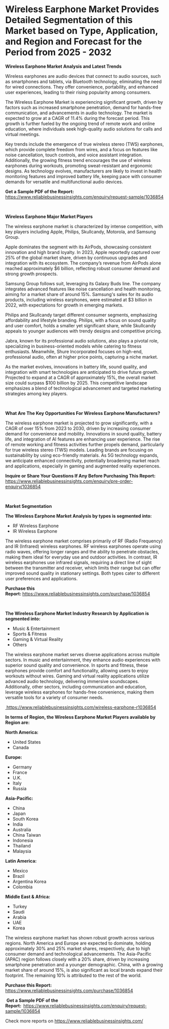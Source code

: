<p><h1>Wireless Earphone Market Provides Detailed Segmentation of this Market based on Type, Application, and Region and Forecast for the Period from 2025 - 2032</h1></p><p><strong>Wireless Earphone Market Analysis and Latest Trends</strong></p>
<p><p>Wireless earphones are audio devices that connect to audio sources, such as smartphones and tablets, via Bluetooth technology, eliminating the need for wired connections. They offer convenience, portability, and enhanced user experiences, leading to their rising popularity among consumers.</p><p>The Wireless Earphone Market is experiencing significant growth, driven by factors such as increased smartphone penetration, demand for hands-free communication, and advancements in audio technology. The market is expected to grow at a CAGR of 11.4% during the forecast period. This growth is further fueled by the ongoing trend of remote work and online education, where individuals seek high-quality audio solutions for calls and virtual meetings.</p><p>Key trends include the emergence of true wireless stereo (TWS) earphones, which provide complete freedom from wires, and a focus on features like noise cancellation, touch controls, and voice assistant integration. Additionally, the growing fitness trend encourages the use of wireless earphones during workouts, promoting sweat-resistant and ergonomic designs. As technology evolves, manufacturers are likely to invest in health monitoring features and improved battery life, keeping pace with consumer demands for versatile and multifunctional audio devices.</p></p>
<p><strong>Get a Sample PDF of the Report:&nbsp;</strong> <a href="https://www.reliablebusinessinsights.com/enquiry/request-sample/1036854?utm_campaign=3177&utm_medium=2&utm_source=Github&utm_content=ia&utm_term=04042025&utm_id=wireless-earphone">https://www.reliablebusinessinsights.com/enquiry/request-sample/1036854</a></p>
<p>&nbsp;</p>
<p><strong>Wireless Earphone Major Market Players</strong></p>
<p><p>The wireless earphone market is characterized by intense competition, with key players including Apple, Philips, Skullcandy, Motorola, and Samsung Group. </p><p>Apple dominates the segment with its AirPods, showcasing consistent innovation and high brand loyalty. In 2023, Apple reportedly captured over 25% of the global market share, driven by continuous upgrades and integration with its ecosystem. The company’s revenue from AirPods alone reached approximately $6 billion, reflecting robust consumer demand and strong growth prospects.</p><p>Samsung Group follows suit, leveraging its Galaxy Buds line. The company integrates advanced features like noise cancellation and health monitoring, aiming for a market share of around 15%. Samsung's sales for its audio products, including wireless earphones, were estimated at $3 billion in 2022, with expectations for growth in emerging markets.</p><p>Philips and Skullcandy target different consumer segments, emphasizing affordability and lifestyle branding. Philips, with a focus on sound quality and user comfort, holds a smaller yet significant share, while Skullcandy appeals to younger audiences with trendy designs and competitive pricing.</p><p>Jabra, known for its professional audio solutions, also plays a pivotal role, specializing in business-oriented models while catering to fitness enthusiasts. Meanwhile, Shure Incorporated focuses on high-end, professional audio, often at higher price points, capturing a niche market.</p><p>As the market evolves, innovations in battery life, sound quality, and integration with smart technologies are anticipated to drive future growth. Projected to expand at a CAGR of approximately 15%, the overall market size could surpass $100 billion by 2025. This competitive landscape emphasizes a blend of technological advancement and targeted marketing strategies among key players.</p></p>
<p>&nbsp;</p>
<p><strong>What Are The Key Opportunities For Wireless Earphone Manufacturers?</strong></p>
<p><p>The wireless earphone market is projected to grow significantly, with a CAGR of over 15% from 2023 to 2030, driven by increasing consumer demand for convenience and mobility. Innovations in sound quality, battery life, and integration of AI features are enhancing user experience. The rise of remote working and fitness activities further propels demand, particularly for true wireless stereo (TWS) models. Leading brands are focusing on sustainability by using eco-friendly materials. As 5G technology expands, we anticipate enhanced connectivity, potentially broadening market reach and applications, especially in gaming and augmented reality experiences.</p></p>
<p><strong>Inquire or Share Your Questions If Any Before Purchasing This Report:</strong> <a href="https://www.reliablebusinessinsights.com/enquiry/pre-order-enquiry/1036854?utm_campaign=3177&utm_medium=2&utm_source=Github&utm_content=ia&utm_term=04042025&utm_id=wireless-earphone">https://www.reliablebusinessinsights.com/enquiry/pre-order-enquiry/1036854</a></p>
<p>&nbsp;</p>
<p><strong>Market Segmentation</strong></p>
<p><strong>The Wireless Earphone Market Analysis by types is segmented into:</strong></p>
<p><ul><li>RF Wireless Earphone</li><li>IR Wireless Earphone</li></ul></p>
<p><p>The wireless earphone market comprises primarily of RF (Radio Frequency) and IR (Infrared) wireless earphones. RF wireless earphones operate using radio waves, offering longer ranges and the ability to penetrate obstacles, making them ideal for everyday use and outdoor activities. In contrast, IR wireless earphones use infrared signals, requiring a direct line of sight between the transmitter and receiver, which limits their range but can offer improved sound quality in stationary settings. Both types cater to different user preferences and applications.</p></p>
<p><strong>Purchase this Report:&nbsp;</strong><a href="https://www.reliablebusinessinsights.com/purchase/1036854?utm_campaign=3177&utm_medium=2&utm_source=Github&utm_content=ia&utm_term=04042025&utm_id=wireless-earphone">https://www.reliablebusinessinsights.com/purchase/1036854</a></p>
<p>&nbsp;</p>
<p><strong>The Wireless Earphone Market Industry Research by Application is segmented into:</strong></p>
<p><ul><li>Music & Entertainment</li><li>Sports & Fitness</li><li>Gaming & Virtual Reality</li><li>Others</li></ul></p>
<p><p>The wireless earphone market serves diverse applications across multiple sectors. In music and entertainment, they enhance audio experiences with superior sound quality and convenience. In sports and fitness, these earphones provide comfort and functionality, allowing users to enjoy workouts without wires. Gaming and virtual reality applications utilize advanced audio technology, delivering immersive soundscapes. Additionally, other sectors, including communication and education, leverage wireless earphones for hands-free convenience, making them versatile tools for a variety of consumer needs.</p></p>
<p><a href="https://www.reliablebusinessinsights.com/wireless-earphone-r1036854?utm_campaign=3177&utm_medium=2&utm_source=Github&utm_content=ia&utm_term=04042025&utm_id=wireless-earphone">&nbsp;https://www.reliablebusinessinsights.com/wireless-earphone-r1036854</a></p>
<p><strong>In terms of Region, the Wireless Earphone Market Players available by Region are:</strong></p>
<p>
    <p> <strong> North America: </strong>
        <ul>
            <li>United States</li>
            <li>Canada</li>
        </ul>
        </p> 
    <p> <strong> Europe: </strong>
        <ul>
            <li>Germany</li>
            <li>France</li>
            <li>U.K.</li>
            <li>Italy</li>
            <li>Russia</li>
        </ul>
        </p> 
    <p> <strong> Asia-Pacific: </strong>
        <ul>
            <li>China</li>
            <li>Japan</li>
            <li>South Korea</li>
            <li>India</li>
            <li>Australia</li>
            <li>China Taiwan</li>
            <li>Indonesia</li>
            <li>Thailand</li>
            <li>Malaysia</li>
        </ul>
        </p> 
    <p> <strong> Latin America: </strong>
        <ul>
            <li>Mexico</li>
            <li>Brazil</li>
            <li>Argentina Korea</li>
            <li>Colombia</li>
        </ul>
        </p> 
    <p> <strong> Middle East & Africa: </strong>
        <ul>
            <li>Turkey</li>
            <li>Saudi</li>
            <li>Arabia</li>
            <li>UAE</li>
            <li>Korea</li>
        </ul>
    </p>
    </p>
<p><p>The wireless earphone market has shown robust growth across various regions. North America and Europe are expected to dominate, holding approximately 30% and 25% market shares, respectively, due to high consumer demand and technological advancements. The Asia-Pacific (APAC) region follows closely with a 20% share, driven by increasing smartphone penetration and a younger demographic. China, with a growing market share of around 15%, is also significant as local brands expand their footprint. The remaining 10% is attributed to the rest of the world.</p></p>
<p><strong>Purchase this Report: </strong><a href="https://www.reliablebusinessinsights.com/purchase/1036854?utm_campaign=3177&utm_medium=2&utm_source=Github&utm_content=ia&utm_term=04042025&utm_id=wireless-earphone">https://www.reliablebusinessinsights.com/purchase/1036854</a></p>
<p>&nbsp;<strong>Get a Sample PDF of the Report:&nbsp;&nbsp;</strong><a href="https://www.reliablebusinessinsights.com/enquiry/request-sample/1036854?utm_campaign=3177&utm_medium=2&utm_source=Github&utm_content=ia&utm_term=04042025&utm_id=wireless-earphone">https://www.reliablebusinessinsights.com/enquiry/request-sample/1036854</a></p>
<p><strong></strong></p>
<p>Check more reports on <a href="https://www.reliablebusinessinsights.com/?utm_campaign=3177&utm_medium=2&utm_source=Github&utm_content=ia&utm_term=04042025&utm_id=wireless-earphone">https://www.reliablebusinessinsights.com/</a></p>